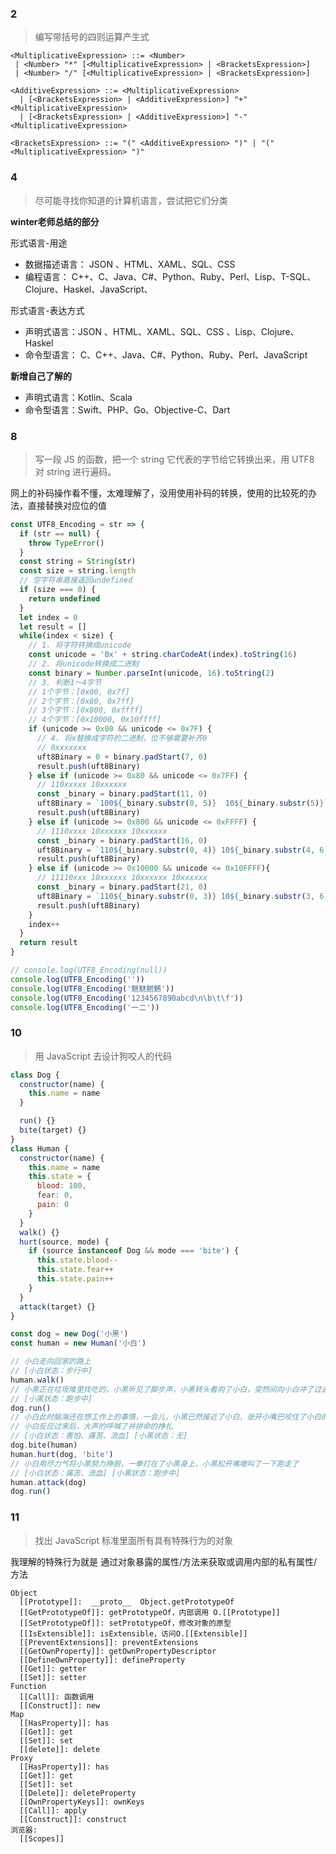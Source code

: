 ### 2

> 编写带括号的四则运算产生式

```
<MultiplicativeExpression> ::= <Number>
 | <Number> "*" [<MultiplicativeExpression> | <BracketsExpression>]
 | <Number> "/" [<MultiplicativeExpression> | <BracketsExpression>]

<AdditiveExpression> ::= <MultiplicativeExpression>
  | [<BracketsExpression> | <AdditiveExpression>] "+" <MultiplicativeExpression>
  | [<BracketsExpression> | <AdditiveExpression>] "-" <MultiplicativeExpression>

<BracketsExpression> ::= "(" <AdditiveExpression> ")" | "(" <MultiplicativeExpression> ")"

```

### 4

> 尽可能寻找你知道的计算机语言，尝试把它们分类

**winter老师总结的部分**

形式语言-用途

- 数据描述语言： JSON 、HTML、XAML、SQL、CSS 
- 编程语言： C++、C、Java、C#、Python、Ruby、Perl、Lisp、T-SQL、Clojure、Haskel、JavaScript、

形式语言-表达方式 

- 声明式语言：JSON 、HTML、XAML、SQL、CSS 、Lisp、Clojure、Haskel
- 命令型语言： C、C++、Java、C#、Python、Ruby、Perl、JavaScript

**新增自己了解的**

- 声明式语言：Kotlin、Scala
- 命令型语言：Swift、PHP、Go、Objective-C、Dart

### 8

> 写一段 JS 的函数，把一个 string 它代表的字节给它转换出来，用 UTF8 对 string 进行遍码。

网上的补码操作看不懂，太难理解了，没用使用补码的转换，使用的比较死的办法，直接替换对应位的值

```javascript
const UTF8_Encoding = str => {
  if (str == null) {
    throw TypeError()
  }
  const string = String(str)
  const size = string.length
  // 空字符串直接返回undefined
  if (size === 0) {
    return undefined
  }
  let index = 0
  let result = []
  while(index < size) {
    // 1. 将字符转换成unicode
    const unicode = '0x' + string.charCodeAt(index).toString(16)
    // 2. 将unicode转换成二进制
    const binary = Number.parseInt(unicode, 16).toString(2)
    // 3. 判断1～4字节
    // 1个字节：[0x00, 0x7f]
    // 2个字节：[0x80, 0x7ff]
    // 3个字节：[0x800, 0xffff]
    // 4个字节：[0x10000, 0x10ffff]
    if (unicode >= 0x00 && unicode <= 0x7F) {
      // 4. 将x替换成字符的二进制，位不够需要补齐0
      // 0xxxxxxx
      uft8Binary = 0 + binary.padStart(7, 0)
      result.push(uft8Binary)
    } else if (unicode >= 0x80 && unicode <= 0x7FF) {
      // 110xxxxx 10xxxxxx
      const _binary = binary.padStart(11, 0)
      uft8Binary = `100${_binary.substr(0, 5)}  10${_binary.substr(5)}`
      result.push(uft8Binary)
    } else if (unicode >= 0x800 && unicode <= 0xFFFF) {
      // 1110xxxx 10xxxxxx 10xxxxxx
      const _binary = binary.padStart(16, 0)
      uft8Binary = `110${_binary.substr(0, 4)} 10${_binary.substr(4, 6)} 10${_binary.substr(10)}`
      result.push(uft8Binary)
    } else if (unicode >= 0x10000 && unicode <= 0x10FFFF){
      // 11110xxx 10xxxxxx 10xxxxxx 10xxxxxx
      const _binary = binary.padStart(21, 0)
      uft8Binary = `110${_binary.substr(0, 3)} 10${_binary.substr(3, 6)} 10${_binary.substr(9, 6)} 10${_binary.substr(15)}`
      result.push(uft8Binary)
    }
    index++
  }
  return result
}

// console.log(UTF8_Encoding(null))
console.log(UTF8_Encoding(''))
console.log(UTF8_Encoding('魑魅魍魉'))
console.log(UTF8_Encoding('1234567890abcd\n\b\t\f'))
console.log(UTF8_Encoding('一二'))
```

### 10

> 用 JavaScript 去设计狗咬人的代码

```javascript
class Dog {
  constructor(name) {
    this.name = name
  }

  run() {}
  bite(target) {}
}
class Human {
  constructor(name) {
    this.name = name
    this.state = {
      blood: 100,
      fear: 0,
      pain: 0
    }
  }
  walk() {}
  hurt(source, mode) {
    if (source instanceof Dog && mode === 'bite') {
      this.state.blood--
      this.state.fear++
      this.state.pain++
    }
  }
  attack(target) {}
}

const dog = new Dog('小黑')
const human = new Human('小白')

// 小白走向回家的路上 
// [小白状态：步行中]
human.walk()
// 小黑正在垃圾堆里找吃的，小黑听见了脚步声，小黑转头看向了小白，突然间向小白冲了过去
// [小黑状态：跑步中]
dog.run()
// 小白此时脑海还在想工作上的事情，一会儿，小黑已然接近了小白，张开小嘴巴咬住了小白的小腿
// 小白反应过来后，大声的呼喊了并拼命的挣扎
// [小白状态：害怕、痛苦、流血] [小黑状态：无]
dog.bite(human)
human.hurt(dog, 'bite')
// 小白用尽力气将小黑努力挣脱，一拳打在了小黑身上，小黑松开嘴嗷叫了一下跑走了
// [小白状态：痛苦、流血] [小黑状态：跑步中]
human.attack(dog)
dog.run()
```

### 11

> 找出 JavaScript 标准里面所有具有特殊行为的对象

我理解的特殊行为就是 通过对象暴露的属性/方法来获取或调用内部的私有属性/方法

```
Object
  [[Prototype]]:  __proto__  Object.getPrototypeOf
  [[GetPrototypeOf]]: getPrototypeOf，内部调用 O.[[Prototype]]
  [[SetPrototypeOf]]: setPrototypeOf，修改对象的原型
  [[IsExtensible]]: isExtensible，访问O.[[Extensible]]
  [[PreventExtensions]]: preventExtensions
  [[GetOwnProperty]]: getOwnPropertyDescriptor
  [[DefineOwnProperty]]: defineProperty
  [[Get]]: getter
  [[Set]]: setter
Function
  [[Call]]: 函数调用
  [[Construct]]: new
Map
  [[HasProperty]]: has
  [[Get]]: get
  [[Set]]: set
  [[delete]]: delete
Proxy
  [[HasProperty]]: has
  [[Get]]: get
  [[Set]]: set
  [[Delete]]: deleteProperty
  [[OwnPropertyKeys]]: ownKeys
  [[Call]]: apply
  [[Construct]]: construct
浏览器:
  [[Scopes]]
```